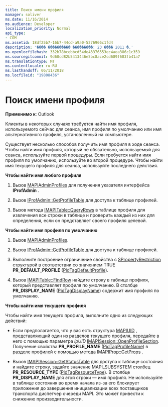 ```yaml
---
title: Поиск имени профиля
manager: soliver
ms.date: 11/16/2014
ms.audience: Developer
localization_priority: Normal
api_type:
- COM
ms.assetid: 18df25b7-16b7-44cd-a9a0-5276966c1fd4
description: '���� ���������� ���������: 23 ���� 2011 �.'
ms.openlocfilehash: 332b78bcebbcd54de43376553ec4aea386c1c359
ms.sourcegitcommit: 9d60cd82b5413446e5bc8ace2cd689f683fb41a7
ms.translationtype: MT
ms.contentlocale: ru-RU
ms.lasthandoff: 06/11/2018
ms.locfileid: "19808436"
---
```

# <a name="finding-a-profile-name"></a>Поиск имени профиля

  
  
**Применимо к**: Outlook 
  
Клиенты в некоторых случаях требуется найти имя профиля, используемого сейчас для сеанса, имя профиля по умолчанию или имя альтернативного профиля, установленный на компьютере.
  
Существует несколько способов получить имя профиля в ходе сеанса. Чтобы найти имя профиля, который не обязательно, используемый для сеанса, используйте первой процедуры. Если требуется найти имя профиля по умолчанию, используйте во второй процедуре. Чтобы найти имя текущего профиля для сеанса, используйте последнего действия. 
  
 **Чтобы найти имя любого профиля**
  
1. Вызов [MAPIAdminProfiles](mapiadminprofiles.md) для получения указателя интерфейса **IProfAdmin** . 
    
2. Вызов [IProfAdmin::GetProfileTable](iprofadmin-getprofiletable.md) для доступа к таблице профилей. 
    
3. Вызов метода [IMAPITable::QueryRows](imapitable-queryrows.md) в таблице профиля для извлечения все строки в таблице и проверить каждый из них для определения, если он представляет своего профиля целевой. 
    
 **Чтобы найти имя профиля по умолчанию**
  
1. Вызов [MAPIAdminProfiles](mapiadminprofiles.md).
    
2. Вызов [IProfAdmin::GetProfileTable](iprofadmin-getprofiletable.md) для доступа к таблице профилей. 
    
3. Выполните построение ограничение свойства с [SPropertyRestriction](spropertyrestriction.md) структурой в соответствии со значением TRUE **PR_DEFAULT_PROFILE** ([PidTagDefaultProfile](pidtagdefaultprofile-canonical-property.md)).
    
4. Вызов [IMAPITable::FindRow](imapitable-findrow.md) найдите строку в таблице профиля, который представляет профиля по умолчанию. В столбце **PR_DISPLAY_NAME** ([PidTagDisplayName](pidtagdisplayname-canonical-property.md)) содержит имя профиля по умолчанию.
    
 **Чтобы найти имя текущего профиля**
  
Чтобы найти имя текущего профиля, выполните одно из следующих действий:
  
- Если предполагается, что у вас есть структура [MAPIUID](mapiuid.md) , представляющий один из разделов текущего профиля, передайте в него с помощью параметра _lpUID_ [IMAPISession::OpenProfileSection](imapisession-openprofilesection.md). Получение свойства **PR_PROFILE_NAME** ([PidTagProfileName](pidtagprofilename-canonical-property.md)) в разделе профилей с помощью метода [IMAPIProp::GetProps](imapiprop-getprops.md) . 
    
- Вызов [IMAPISession::GetStatusTable](imapisession-getstatustable.md) для доступа к таблице состояния и найдите строку, задайте значение MAPI_SUBSYSTEM столбец **PR_RESOURCE_TYPE** ([PidTagResourceType](pidtagresourcetype-canonical-property.md)). В столбце **PR_DISPLAY_NAME** для этой строки — имя профиля. Не используйте в таблице состояния во время начала из-за его блокирует приложения до завершения инициализации всех поставщиков транспорта диспетчер очереди MAPI. Это может привести к снижению производительности. 
    

